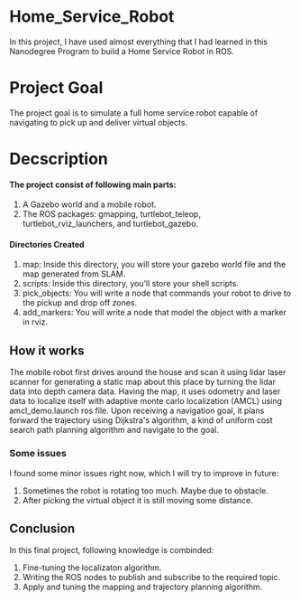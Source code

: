 # Home_Service_Robot


In this project, I have used almost everything that I had learned in this Nanodegree Program to build a Home Service Robot in ROS.

# Project Goal


The project goal is to simulate a full home service robot capable of navigating to pick up and deliver virtual objects.

# Decscription


#### The project consist of following main parts:

 1. A Gazebo world and a mobile robot.
 2. The ROS packages: gmapping, turtlebot_teleop, turtlebot_rviz_launchers, and turtlebot_gazebo.
 
#### Directories Created

 1. map: Inside this directory, you will store your gazebo world file and the map generated from SLAM.
 2. scripts: Inside this directory, you’ll store your shell scripts.
 3. pick_objects: You will write a node that commands your robot to drive to the pickup and drop off zones.
 4. add_markers: You will write a node that model the object with a marker in rviz.  
    
## How it works

The mobile robot first drives around the house and scan it using lidar laser scanner for generating a static map about this place by turning the lidar data into depth camera data.
Having the map, it uses odometry and laser data to localize itself with adaptive monte carlo localization (AMCL) using amcl_demo.launch ros file. 
Upon receiving a navigation goal, it plans forward the trajectory using Dijkstra's algorithm, a kind of uniform cost search path planning algorithm and navigate to the goal.

### Some issues

I found some minor issues right now, which I will try to improve in future:
 1. Sometimes the robot is rotating too much. Maybe due to obstacle.
 2. After picking the virtual object it is still moving some distance.

## Conclusion

In this final project, following knowledge is combinded:

 1. Fine-tuning the localizaton algorithm.
 2. Writing the ROS nodes to publish and subscribe to the required topic.
 3. Apply and tuning the mapping and trajectory planning algorithm.
